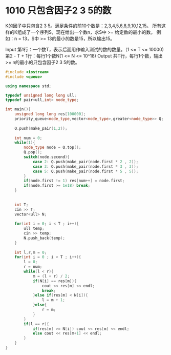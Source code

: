 # 1010 只包含因子2 3 5的数

K的因子中只包含2 3 5。满足条件的前10个数是：2,3,4,5,6,8,9,10,12,15。
所有这样的K组成了一个序列S，现在给出一个数n，求S中 >= 给定数的最小的数。
例如：n = 13，S中 >= 13的最小的数是15，所以输出15。

Input
第1行：一个数T，表示后面用作输入测试的数的数量。（1 <= T <= 10000)
第2 - T + 1行：每行1个数N(1 <= N <= 10^18)
Output
共T行，每行1个数，输出>= n的最小的只包含因子2 3 5的数。


```cpp
#include <iostream>
#include <queue>

using namespace std;

typedef unsigned long long ull;
typedef pair<ull,int> node_type;

int main(){
    unsigned long long res[100000];
    priority_queue<node_type,vector<node_type>,greater<node_type>> Q;
    
    Q.push(make_pair(1,2));
    
    int num = 0;
    while(1){
        node_type node = Q.top();
        Q.pop();
        switch(node.second){
            case 2: Q.push(make_pair(node.first * 2 , 2));
            case 3: Q.push(make_pair(node.first * 3 , 3));
            case 5: Q.push(make_pair(node.first * 5 , 5));
        }
        if(node.first != 1) res[num++] = node.first;
        if(node.first >= 1e18) break;
    }
    
    
    int T;
    cin >> T;
    vector<ull> N;
    
    for(int i = 0; i < T ; i++){
        ull temp;
        cin >> temp;
        N.push_back(temp);
    }
    
    int l,r,m = 0;
    for(int i = 0 ; i < T ; i++){
        l = 0;
        r = num;
        while(l < r){
            m = (l + r) / 2;
            if(N[i] == res[m]){
                cout << res[m] << endl;
                break;
            }else if(res[m] < N[i]){
                l = m + 1;
            }else{
                r = m;
            }
        }
        if(l == r){
            if(res[m] >= N[i]) cout << res[m] << endl;
            else cout << res[m+1] << endl;
        }
    }
}
```



